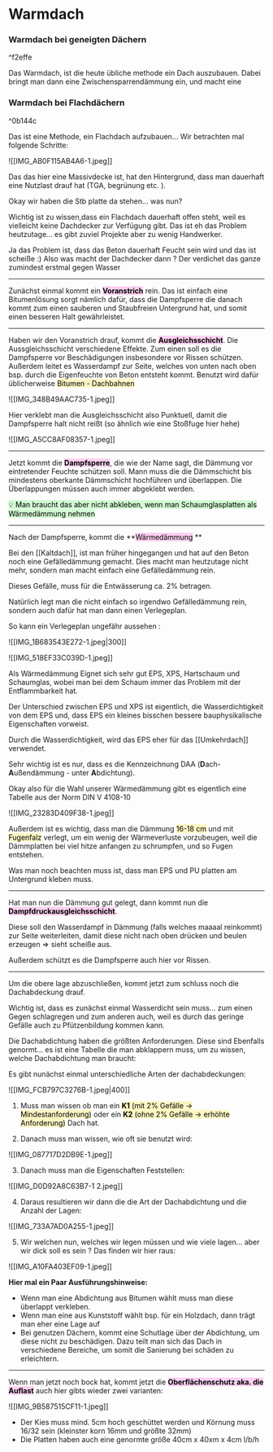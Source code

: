 # Warmdach

### Warmdach bei geneigten Dächern

^f2effe

Das Warmdach, ist die heute übliche methode ein Dach auszubauen. Dabei bringt man dann eine Zwischensparrendämmung ein, und macht eine 



### Warmdach bei Flachdächern
^0b144c

Das ist eine Methode, ein Flachdach aufzubauen... Wir betrachten mal folgende Schritte:

![[IMG_AB0F115AB4A6-1.jpeg]]


Das das hier eine Massivdecke ist, hat den Hintergrund, dass man dauerhaft eine Nutzlast drauf hat (TGA, begrünung etc. ).

Okay wir haben die Stb platte da stehen... was nun?

Wichtig ist zu wissen,dass ein Flachdach dauerhaft offen steht, weil es vielleicht keine Dachdecker zur Verfügung gibt. Das ist eh das Problem heutzutage... es gibt zuviel Projekte aber zu wenig Handwerker. 

Ja das Problem ist, dass das Beton dauerhaft Feucht sein wird und das ist scheiße :) Also was macht der Dachdecker dann ? Der verdichet das ganze zumindest erstmal gegen Wasser

---

Zunächst einmal kommt ein **<mark style="background: #FFB8EBA6;">Voranstrich</mark>** rein. Das ist einfach eine Bitumenlösung sorgt nämlich dafür, dass die Dampfsperre die danach kommt zum einen sauberen und Staubfreien Untergrund hat, und somit einen besseren Halt gewährleistet.

---

Haben wir den Voranstrich drauf, kommt die **<mark style="background: #FFB8EBA6;">Ausgleichsschicht</mark>**. Die Aussgleichsschicht verschiedene Effekte. Zum einen soll es die Dampfsperre vor Beschädigungen insbesondere vor Rissen schützen. Außerdem leitet es Wasserdampf zur Seite, welches von unten nach oben bsp. durch die Eigenfeuchte von Beton entsteht kommt. Benutzt wird dafür üblicherweise <mark style="background: #FFF3A3A6;">Bitumen - Dachbahnen</mark> 

![[IMG_348B49AAC735-1.jpeg]]

Hier verklebt man die Ausgleichsschicht also Punktuell, damit die Dampfsperre halt nicht reißt (so ähnlich wie eine Stoßfuge hier hehe)


![[IMG_A5CC8AF08357-1.jpeg]]

---

Jetzt kommt die **<mark style="background: #FFB8EBA6;">Dampfsperre</mark>**, die wie der Name sagt, die Dämmung vor eintretender Feuchte schützen soll. Mann muss die die Dämmschicht bis mindestens oberkante Dämmschicht hochführen und überlappen. Die Überlappungen müssen auch immer abgeklebt werden.
 
<mark style="background: #BBFABBA6;">💡 Man braucht das aber nicht abkleben, wenn man Schaumglasplatten als Wärmedämmung nehmen</mark> 

---

Nach der Dampfsperre, kommt die **<mark style="background: #FFB8EBA6;">Wärmedämmung</mark> **

Bei den [[Kaltdach]], ist man früher hingegangen und hat auf den Beton noch eine Gefälledämmung gemacht. Dies macht man heutzutage nicht mehr, sondern man macht einfach eine Gefälledämmung rein. 

Dieses Gefälle, muss für die Entwässerung ca. 2% betragen. 

Natürlich legt man die nicht einfach so irgendwo Gefälledämmung rein, sondern auch dafür hat man dann einen Verlegeplan.

So kann ein Verlegeplan ungefähr aussehen :

![[IMG_1B683543E272-1.jpeg|300]]


![[IMG_518EF33C039D-1.jpeg]]

Als Wärmedämmung Eignet sich sehr gut EPS, XPS, Hartschaum und Schaumglas, wobei man bei dem Schaum immer das Problem mit der Entflammbarkeit hat.

Der Unterschied zwischen EPS und XPS ist eigentlich, die Wasserdichtigkeit von dem EPS und, dass EPS ein kleines bisschen bessere bauphysikalische Eigenschaften vorweist. 

Durch die Wasserdichtigkeit, wird das EPS eher für das [[Umkehrdach]] verwendet.

Sehr wichtig ist es nur, dass es die Kennzeichnung DAA (**D**ach-**A**ußendämmung - unter **A**bdichtung).

Okay also für die Wahl unserer Wärmedämmung gibt es eigentlich eine Tabelle aus der Norm DIN V 4108-10

![[IMG_23283D409F38-1.jpeg]]

Außerdem ist es wichtig, dass man die Dämmung <mark style="background: #FFF3A3A6;">16-18 cm</mark> und mit <mark style="background: #FFF3A3A6;">Fugenfalz</mark> verlegt, um ein wenig der Wärmeverluste vorzubeugen, weil die Dämmplatten bei viel hitze anfangen zu schrumpfen, und so Fugen entstehen. 

Was man noch beachten muss ist, dass man EPS und PU platten am Untergrund kleben muss. 

---

Hat man nun die Dämmung gut gelegt, dann kommt nun die <mark style="background: #FFB8EBA6;">**Dampfdruckausgleichsschicht**</mark>. 

Diese soll den Wasserdampf in Dämmung (falls welches maaaal reinkommt) zur Seite weiterleiten, damit diese nicht nach oben drücken und beulen erzeugen => sieht scheiße aus.

Außerdem schützt es die Dampfsperre auch hier vor Rissen.

---

Um die obere lage abzuschließen, kommt jetzt zum schluss noch die Dachabdeckung drauf. 

Wichtig ist, dass es zunächst einmal Wasserdicht sein muss... zum einen Gegen schlagregen und zum anderen auch, weil es durch das geringe Gefälle auch zu Pfützenbildung kommen kann.

Die Dachabdichtung haben die größten Anforderungen. Diese sind Ebenfalls genormt... es ist eine Tabelle die man abklappern muss, um zu wissen, welche Dachabdichtung man braucht:


Es gibt nunächst einmal unterschiedliche Arten der dachabdeckungen:

![[IMG_FCB797C3276B-1.jpeg|400]]

1. Muss man wissen ob man ein <mark style="background: #FFF3A3A6;">**K1** (mit 2% Gefälle -> Mindestanforderung)</mark> oder ein <mark style="background: #FFF3A3A6;">**K2** (ohne 2% Gefälle -> erhöhte Anforderung)</mark> Dach hat.

2. Danach muss man wissen, wie oft sie benutzt wird:

![[IMG_087717D2DB9E-1.jpeg]]

3. Danach muss man die Eigenschaften Feststellen:

![[IMG_D0D92A8C63B7-1 2.jpeg]]

4. Daraus resultieren wir dann die die Art der Dachabdichtung und die Anzahl der Lagen:

![[IMG_733A7AD0A255-1.jpeg]]

5. Wir welchen nun, welches wir legen müssen und wie viele lagen... aber wir dick soll es sein ? Das finden wir hier raus:

![[IMG_A10FA403EF09-1.jpeg]]

**Hier mal ein Paar Ausführungshinweise:**

- Wenn man eine Abdichtung aus Bitumen wählt muss man diese überlappt verkleben.
- Wenn man eine aus Kunststoff wählt bsp. für ein Holzdach, dann trägt man eher eine Lage auf
- Bei genutzen Dächern, kommt eine Schutlage über der Abdichtung, um diese nicht zu beschädigen. Dazu teilt man sich das Dach in verschiedene Bereiche, um somit die Sanierung bei schäden zu erleichtern.

---

Wenn man jetzt noch bock hat, kommt jetzt die **<mark style="background: #FFB8EBA6;">Oberflächenschutz aka. die Auflast</mark>** auch hier gibts wieder zwei varianten:

![[IMG_9B587515CF11-1.jpeg]]

- Der Kies muss mind. 5cm hoch geschüttet werden und Körnung muss 16/32 sein (kleinster korn 16mm und größte 32mm)
- Die Platten haben auch eine genormte größe 40cm x 40xm x 4cm l/b/h


